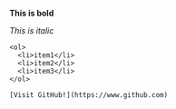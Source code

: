 **This is bold**

*This is italic*

```
<ol>
  <li>item1</li>
  <li>item2</li>
  <li>item3</li>
</ol>
```

```
[Visit GitHub!](https://www.github.com)